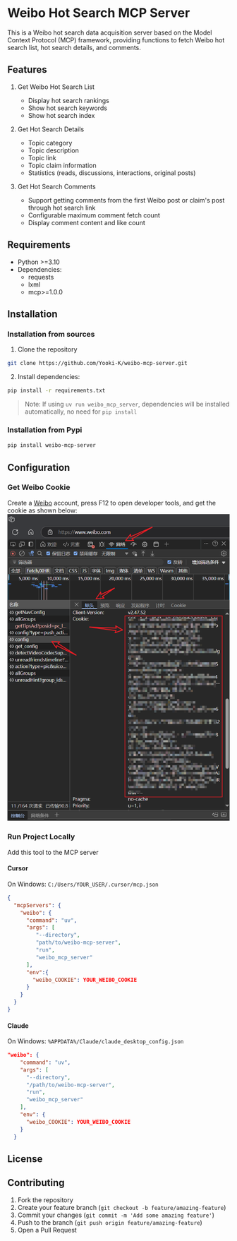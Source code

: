 # Weibo Hot Search MCP Server
This is a Weibo hot search data acquisition server based on the Model Context Protocol (MCP) framework, providing functions to fetch Weibo hot search list, hot search details, and comments.

## Features

1. Get Weibo Hot Search List
   - Display hot search rankings
   - Show hot search keywords
   - Show hot search index

2. Get Hot Search Details
   - Topic category
   - Topic description
   - Topic link
   - Topic claim information
   - Statistics (reads, discussions, interactions, original posts)

3. Get Hot Search Comments
   - Support getting comments from the first Weibo post or claim's post through hot search link
   - Configurable maximum comment fetch count
   - Display comment content and like count

## Requirements

- Python >=3.10
- Dependencies:
  - requests
  - lxml
  - mcp>=1.0.0

## Installation
### Installation from sources
1. Clone the repository
```bash
git clone https://github.com/Yooki-K/weibo-mcp-server.git
```
2. Install dependencies:
```bash
pip install -r requirements.txt
```
>Note: If using `uv run weibo_mcp_server`, dependencies will be installed automatically, no need for `pip install`
### Installation from Pypi
```bash
pip install weibo-mcp-server
```

## Configuration
### Get Weibo Cookie
Create a [Weibo](https://www.weibo.com/) account, press F12 to open developer tools, and get the cookie as shown below:
![Get Cookie](./img/cookie.png)

### Run Project Locally
Add this tool to the MCP server

#### Cursor
On Windows: `C:/Users/YOUR_USER/.cursor/mcp.json`

```json
{
  "mcpServers": {
    "weibo": {
      "command": "uv",
      "args": [
         "--directory",
         "path/to/weibo-mcp-server",
         "run",
         "weibo_mcp_server"
      ],
      "env":{
        "weibo_COOKIE": YOUR_WEIBO_COOKIE
      }
    }
  }
}
```

#### Claude
On Windows: `%APPDATA%/Claude/claude_desktop_config.json`
```json
"weibo": {
    "command": "uv",
    "args": [
      "--directory",
      "/path/to/weibo-mcp-server",
      "run",
      "weibo_mcp_server"
    ],
    "env": {
      "weibo_COOKIE": YOUR_WEIBO_COOKIE
    }
  }
```

## License

## Contributing
1. Fork the repository
2. Create your feature branch (`git checkout -b feature/amazing-feature`)
3. Commit your changes (`git commit -m 'Add some amazing feature'`)
4. Push to the branch (`git push origin feature/amazing-feature`)
5. Open a Pull Request 
